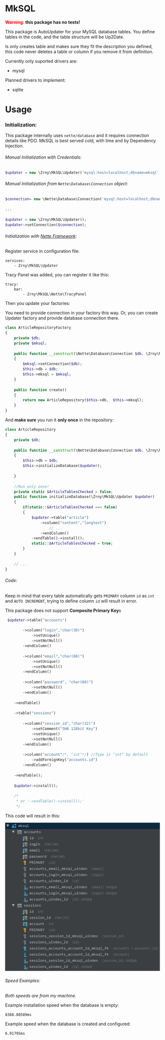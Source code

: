 # MkSQL 

**<span style="color:red;">Warning: </span> this package has no tests!**

This package is AutoUpdater for your MySQL database tables. You define tables 
in the code, and the table structure will be Up2Date.
 
Is only creates table and makes sure they fit the description you defined, 
this code never deletes a table or column if you remove it from definition. 
 
Currently only suported drivers are:
- mysql

Planned drivers to implement:
- sqlite 

# Usage

### Initialization:

This package internally uses `nette/database` and
it requires connection details like PDO. MkSQL is best 
served cold, with lime and by Dependency Injection.


###### Manual Initialization with Credentials:

```php
$updater = new \Zrny\MkSQL\Updater('mysql:host=localhost;dbname=mksql','root','');
```


###### Manual Initialization from `Nette\Database\Connection` object:

```php
$connection= new \Nette\Database\Connection('mysql:host=localhost;dbname=mksql','root','');

...

$updater = new \Zrny\MkSQL\Updater();
$updater->setConnection($connection);
```

###### Initialization with [Nette Framework](https://nette.org/):

Register service in configuration file:
```neon
services:
    - Zrny\MkSQL\Updater  
```

Tracy Panel was added, you can register it like this:
```neon
tracy:
    bar:
        - Zrny\MkSQL\Nette\TracyPanel

```

Then you update your factories:

You need to provide connection in your factory this way. 
Or, you can create Updater factory and provide database connection 
there.

```php  
class ArticleRepositoryFactory
{
    private $db;
    private $mksql;

    public function __construct(\Nette\Database\Connection $db, \Zrny\MkSQL\Updater $mksql)
    {
        $mksql->setConnection($db);
        $this->db = $db;
        $this->mksql = $mksql;
    }

    public function create()
    {
        return new ArticleRepository($this->db,  $this->mksql);
    }
}
```

And **make sure** you run it **only once** in the repository:

```php 
class ArticleRepository
{
    private $db;

    public function __construct(\Nette\Database\Connection $db, \Zrny\MkSQL\Updater $updater)
    {
        $this->db = $db;
        $this->initializeDatabase($updater);
   
    }

    //Run only once!
    private static $ArticleTablesChecked = false;
    public function initializeDatabase(\Zrny\MkSQL\Updater $updater)
    {
        if(static::$ArticleTablesChecked === false)
        {              
            $updater->table("article")
                ->column("content","longtext")
                    // ...
                ->endColumn()
            ->endTable()->install();
            static::$ArticleTablesChecked = true;
        }
    }
    
    // ...
}
``` 

###### Code:

Keep in mind that every table automatically gets `PRIMARY` column `id` 
as `int` and `AUTO INCREMENT`, trying to define column `id` will 
result in error.
 
This package does not support **Composite Primary Key**s

```php   
 $updater->table("accounts")

        ->column("login","char(30)")
            ->setUnique()
            ->setNotNull() 
        ->endColumn()

        ->column("email","char(60)")
            ->setUnique()
            ->setNotNull()
        ->endColumn()

        ->column("password", "char(60)")
            ->setNotNull()
        ->endColumn()

    ->endTable()

    ->table("sessions")

        ->column("session_id","char(32)")
            ->setComment("SHA 128bit Key")
            ->setUnique()
            ->setNotNull()
        ->endColumn()

        ->column("account"/*, "int"*/) //Type is "int" by default
            ->addForeignKey("accounts.id")
        ->endColumn()

    ->endTable();
   
    $updater->install(); 

    /*
     * or '->endTable()->install();'
     */

```

This code will result in this:

![image](code_result.png)

###### Speed Examples:
 
*Both speeds are from my machine.*

Example installation speed when the database is empty:

    8368.80589ms
        
Example speed when the database is created and configured:

    6.91795ms 